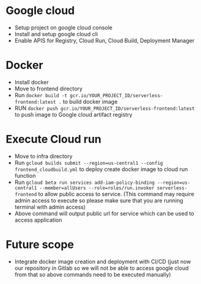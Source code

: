 # Google cloud

- Setup project on google cloud console
- Install and setup google cloud cli
- Enable APIS for Registry, Cloud Run, Cloud Build, Deployment Manager

# Docker
- Install docker
- Move to frontend directory
- Run `docker build -t gcr.io/YOUR_PROJECT_ID/serverless-frontend:latest .` to build docker image
- RUN `docker push gcr.io/YOUR_PROJECT_ID/serverless-frontend:latest` to push image to Google cloud artifact registry

# Execute Cloud run
- Move to infra directory
- Run `gcloud builds submit --region=us-central1 --config frontend_cloudbuild.yml` to deploy create docker image to cloud run function
- Run `gcloud beta run services add-iam-policy-binding --region=us-central1 --member=allUsers --role=roles/run.invoker serverless-frontend` to allow public access to service. (This command may require admin access to execute so please make sure that you are running terminal with admin access)
- Above command will output public url for service which can be used to access application


# Future scope
- Integrate docker image creation and deployment with CI/CD (just now our repository in Gitlab so we will not be able to access google cloud from that so above commands need to be executed manually)
